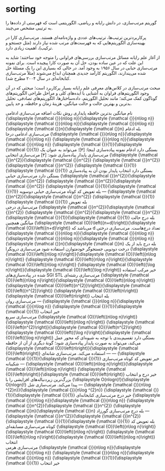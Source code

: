 # sorting

گوریتم مرتب‌سازی، در دانش رایانه و ریاضی، الگوریتمی است که فهرستی از داده‌ها را به ترتیبی مشخص می‌چیند.

پرکاربردترین ترتیب‌ها، ترتیب‌های عددی و واژه‌نامه‌ای هستند. مرتب‌سازی کارا در بهینه‌سازی الگوریتم‌هایی که به فهرست‌های مرتب شده نیاز دارند (مثل جستجو و ترکیب)، اهمیت زیادی دارد.

از آغاز علم رایانه مسائل مرتب‌سازی بررسی‌های فراوانی را متوجه خود ساختند؛ شاید به این علت که در عین ساده بودن، حل آن به صورت کارا پیچیده است. برای نمونه مرتب‌سازی حبابی در سال ۱۹۵۶ به وجود آمد. در حالی که بسیاری این را یک مسئلهٔ حل شده می‌پندارند، الگوریتم کارآمد جدیدی همچنان ابداع می‌شوند (مثلاً مرتب‌سازی کتابخانه‌ای در سال ۲۰۰۴ مطرح شد).

مبحث مرتب‌سازی در کلاس‌های معرفی علم رایانه بسیار پرکاربرد است؛ مبحثی که در آن وجود الگوریتم‌های فراوان به آشنایی با ایده‌های کلی و مراحل طراحی الگوریتم‌های گوناگون کمک می‌کند؛ مانند تحلیل الگوریتم، داده‌ساختارها، الگوریتم‌های تصادفی، تحلیل بدترین و بهترین حالت و حالت میانگین، هزینهٔ زمان و حافظه، و حد پایین.


نام	میانگین	بدترین	حافظه	پایداری	روش	نکات اضافه
مرتب‌سازی ادغامی	{\displaystyle {\mathcal {}}{n\log n}}{\displaystyle {\mathcal {}}{n\log n}}	{\displaystyle {\mathcal {}}{n\log n}}{\displaystyle {\mathcal {}}{n\log n}}	{\displaystyle {\mathcal {}}n}{\displaystyle {\mathcal {}}n}	بله	ادغام	
مرتب‌سازی ادغامی درجا	{\displaystyle {\mathcal {}}{n\log n}}{\displaystyle {\mathcal {}}{n\log n}}	{\displaystyle {\mathcal {}}{n\log n}}{\displaystyle {\mathcal {}}{n\log n}}	{\displaystyle {\mathcal {}}{1}}{\displaystyle {\mathcal {}}{1}}	بستگی دارد	ادغام	نمونه پیاده‌سازی اینجا: [۳]؛ می‌تواند به عنوان یک مرتب‌سازی پایدار پیاده‌سازی شود: [۴]
مرتب‌سازی انتخابی	{\displaystyle {\mathcal {}}n^{2}}{\displaystyle {\mathcal {}}n^{2}}	{\displaystyle {\mathcal {}}n^{2}}{\displaystyle {\mathcal {}}n^{2}}	{\displaystyle {\mathcal {}}{1}}{\displaystyle {\mathcal {}}{1}}	بستگی دارد	انتخاب	پایدار بودن آن به پیاده‌سازی بستگی دارد
مرتب‌سازی حبابی	{\displaystyle {\mathcal {}}n^{2}}{\displaystyle {\mathcal {}}n^{2}}	{\displaystyle {\mathcal {}}n^{2}}{\displaystyle {\mathcal {}}n^{2}}	{\displaystyle {\mathcal {}}{1}}{\displaystyle {\mathcal {}}{1}}	بله	تعویض	کد کوتاه
مرتب‌سازی حبابی دوسویه	—	{\displaystyle {\mathcal {}}n^{2}}{\displaystyle {\mathcal {}}n^{2}}	{\displaystyle {\mathcal {}}{1}}{\displaystyle {\mathcal {}}{1}}	بله	تعویض	
مرتب‌سازی درجی	{\displaystyle {\mathcal {}}n^{2}}{\displaystyle {\mathcal {}}n^{2}}	{\displaystyle {\mathcal {}}n^{2}}{\displaystyle {\mathcal {}}n^{2}}	{\displaystyle {\mathcal {}}{1}}{\displaystyle {\mathcal {}}{1}}	بله	درج	حالت میانگین همچنین {\displaystyle {\mathcal {O}}\left({n+d}\right)}{\displaystyle {\mathcal {O}}\left({n+d}\right)} می‌باشد که d تعداد درج‌هاست.
مرتب‌سازی درختی	{\displaystyle {\mathcal {}}{n\log n}}{\displaystyle {\mathcal {}}{n\log n}}	{\displaystyle {\mathcal {}}{n\log n}}{\displaystyle {\mathcal {}}{n\log n}}	{\displaystyle {\mathcal {}}n}{\displaystyle {\mathcal {}}n}	بله	درج	باید از یک درخت دودویی جستجوگر خودمتوازن استفاده شود
مرتب‌سازی درونگرا	{\displaystyle {\mathcal {O}}\left({n\log n}\right)}{\displaystyle {\mathcal {O}}\left({n\log n}\right)}	{\displaystyle {\mathcal {O}}\left({n\log n}\right)}{\displaystyle {\mathcal {O}}\left({n\log n}\right)}	{\displaystyle {\mathcal {O}}\left({\log n}\right)}{\displaystyle {\mathcal {O}}\left({\log n}\right)}	خیر	مرکب	استفاده شده در پیاده‌سازی‌های SGI STL
مرتب‌سازی رشته‌ای	{\displaystyle {\mathcal {O}}\left({n\log n}\right)}{\displaystyle {\mathcal {O}}\left({n\log n}\right)}	{\displaystyle {\mathcal {O}}\left({n^{2}}\right)}{\displaystyle {\mathcal {O}}\left({n^{2}}\right)}	{\displaystyle {\mathcal {O}}\left(n\right)}{\displaystyle {\mathcal {O}}\left(n\right)}	بله	انتخاب	
مرتب‌سازی روان	—	{\displaystyle {\mathcal {}}{n\log n}}{\displaystyle {\mathcal {}}{n\log n}}	{\displaystyle {\mathcal {}}{1}}{\displaystyle {\mathcal {}}{1}}	خیر	انتخاب	
مرتب‌سازی سریع	{\displaystyle {\mathcal {O}}\left({n\log n}\right)}{\displaystyle {\mathcal {O}}\left({n\log n}\right)}	{\displaystyle {\mathcal {O}}\left(n^{2}\right)}{\displaystyle {\mathcal {O}}\left(n^{2}\right)}	{\displaystyle {\mathcal {O}}\left({\log n}\right)}{\displaystyle {\mathcal {O}}\left({\log n}\right)}	بستگی دارد	تقسیم‌بندی	با توجه به شیوه‌ای که محور عمل می‌کند، می‌تواند به صورت پایدار پیاده‌سازی شود؛ گونهٔ دیگری از آن از حافظه {\displaystyle {\mathcal {O}}\left(n\right)}{\displaystyle {\mathcal {O}}\left(n\right)} استفاده می‌کند.
مرتب‌سازی شانه‌ای	—	—	{\displaystyle {\mathcal {}}{1}}{\displaystyle {\mathcal {}}{1}}	خیر	تعویض	کد کوتاه
مرتب‌سازی شکیبانه	—	{\displaystyle {\mathcal {O}}\left({n\log n}\right)}{\displaystyle {\mathcal {O}}\left({n\log n}\right)}	{\displaystyle {\mathcal {O}}\left(n\right)}{\displaystyle {\mathcal {O}}\left(n\right)}	خیر	درج و انتخاب	بزرگ‌ترین زیردنباله‌های افزایشی را با {\displaystyle O(nlogn)\!}{\displaystyle O(nlogn)\!} پیدا می‌کند.
مرتب‌سازی شل	—	{\displaystyle {\mathcal {}}{n\log ^{2}n}}{\displaystyle {\mathcal {}}{n\log ^{2}n}}	{\displaystyle {\mathcal {}}{1}}{\displaystyle {\mathcal {}}{1}}	خیر	درج	
مرتب‌سازی کتابخانه‌ای	{\displaystyle {\mathcal {}}{n\log n}}{\displaystyle {\mathcal {}}{n\log n}}	{\displaystyle {\mathcal {}}n^{2}}{\displaystyle {\mathcal {}}n^{2}}	{\displaystyle {\mathcal {}}n}{\displaystyle {\mathcal {}}n}	بله	درج	
مرتب‌سازی گورزاد	—	{\displaystyle {\mathcal {}}n^{2}}{\displaystyle {\mathcal {}}n^{2}}	{\displaystyle {\mathcal {}}{1}}{\displaystyle {\mathcal {}}{1}}	بله	تعویض	کد کوتاه
مرتب‌سازی مسابقه‌ای	{\displaystyle {\mathcal {O}}\left({n\log n}\right)}{\displaystyle {\mathcal {O}}\left({n\log n}\right)}	{\displaystyle {\mathcal {O}}\left({n\log n}\right)}{\displaystyle {\mathcal {O}}\left({n\log n}\right)}			انتخاب	
مرتب‌سازی هرمی	{\displaystyle {\mathcal {}}{n\log n}}{\displaystyle {\mathcal {}}{n\log n}}	{\displaystyle {\mathcal {}}{n\log n}}{\displaystyle {\mathcal {}}{n\log n}}	{\displaystyle {\mathcal {}}{1}}{\displaystyle {\mathcal {}}{1}}	خیر	انتخاب

